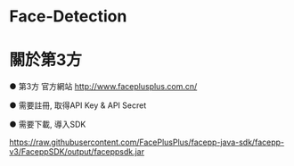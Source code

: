 # Face-Detection
  
# 關於第3方
● 第3方 官方網站
http://www.faceplusplus.com.cn/
  

● 需要註冊, 取得API Key & API Secret
   

● 需要下載, 導入SDK
   

https://raw.githubusercontent.com/FacePlusPlus/facepp-java-sdk/facepp-v3/FaceppSDK/output/faceppsdk.jar

